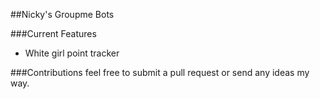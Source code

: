 ##Nicky's Groupme Bots

###Current Features
* White girl point tracker

###Contributions
feel free to submit a pull request or send any ideas my way.